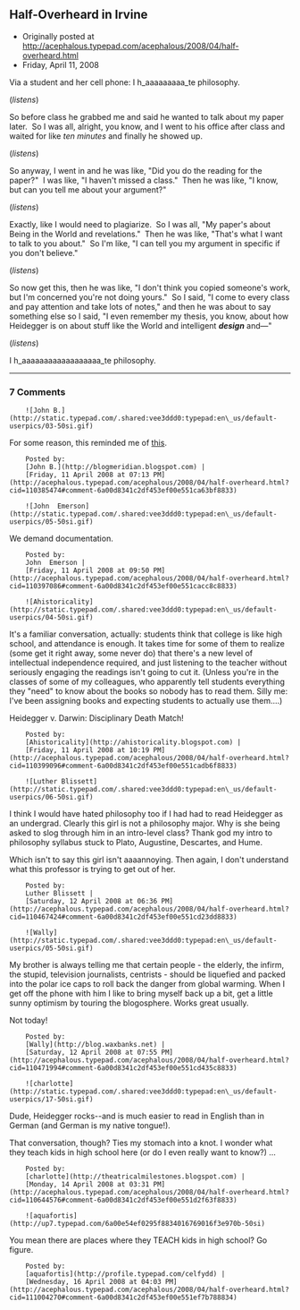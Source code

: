 ## Half-Overheard in Irvine

 * Originally posted at http://acephalous.typepad.com/acephalous/2008/04/half-overheard.html
 * Friday, April 11, 2008



Via a student and her cell phone:
I h_aaaaaaaaa_te philosophy.

(_listens_)

So before class he grabbed me and said he wanted to talk about my paper later.  So I was all, alright, you know, and I went to his office after class and waited for like _ten minutes_ and finally he showed up.

(_listens_)

So anyway, I went in and he was like, "Did you do the reading for the paper?"  I was like, "I haven't missed a class."  Then he was like, "I know, but can you tell me about your argument?"  

(_listens_)

Exactly, like I would need to plagiarize.  So I was all, "My paper's about Being in the World and revelations."  Then he was like, "That's what I want to talk to you about."  So I'm like, "I can tell you my argument in specific if you don't believe."

(_listens_)

So now get this, then he was like, "I don't think you copied someone's work, but I'm concerned you're not doing yours."  So I said, "I come to every class and pay attention and take lots of notes," and then he was about to say something else so I said, "I even remember my thesis, you know, about how Heidegger is on about stuff like the World and intelligent **_design_** and—"

(_listens_)

I h_aaaaaaaaaaaaaaaaaa_te philosophy.
		

* * *

### 7 Comments 

		

                
[]()

	

		![John B.](http://static.typepad.com/.shared:vee3ddd0:typepad:en\_us/default-userpics/03-50si.gif)
	

	

		

For some reason, this reminded me of [this](http://crookedtimber.org/2007/05/18/the-vagina-dialogues/).

	

		Posted by:
		[John B.](http://blogmeridian.blogspot.com) |
		[Friday, 11 April 2008 at 07:13 PM](http://acephalous.typepad.com/acephalous/2008/04/half-overheard.html?cid=110385474#comment-6a00d8341c2df453ef00e551ca63bf8833)

[]()

	

		![John  Emerson](http://static.typepad.com/.shared:vee3ddd0:typepad:en\_us/default-userpics/05-50si.gif)
	

	

		

We demand documentation. 

	

		Posted by:
		John  Emerson |
		[Friday, 11 April 2008 at 09:50 PM](http://acephalous.typepad.com/acephalous/2008/04/half-overheard.html?cid=110397086#comment-6a00d8341c2df453ef00e551cacc8c8833)

[]()

	

		![Ahistoricality](http://static.typepad.com/.shared:vee3ddd0:typepad:en\_us/default-userpics/04-50si.gif)
	

	

		

It's a familiar conversation, actually: students think that college is like high school, and attendance is enough. It takes time for some of them to realize (some get it right away, some never do) that there's a new level of intellectual independence required, and just listening to the teacher without seriously engaging  the readings isn't going to cut it. (Unless you're in the classes of some of my colleagues, who apparently tell students everything they "need" to know about the books so nobody has to read them. Silly me: I've been assigning books and expecting students to actually use them....)

Heidegger v. Darwin: Disciplinary Death Match!

	

		Posted by:
		[Ahistoricality](http://ahistoricality.blogspot.com) |
		[Friday, 11 April 2008 at 10:19 PM](http://acephalous.typepad.com/acephalous/2008/04/half-overheard.html?cid=110399096#comment-6a00d8341c2df453ef00e551cadb6f8833)

[]()

	

		![Luther Blissett](http://static.typepad.com/.shared:vee3ddd0:typepad:en\_us/default-userpics/06-50si.gif)
	

	

		

I think I would have hated philosophy too if I had had to read Heidegger as an undergrad.  Clearly this girl is not a philosophy major.  Why is she being asked to slog through him in an intro-level class?  Thank god my intro to philosophy syllabus stuck to Plato, Augustine, Descartes, and Hume.  

Which isn't to say this girl isn't aaaannoying.  Then again, I don't understand what this professor is trying to get out of her.  

	

		Posted by:
		Luther Blissett |
		[Saturday, 12 April 2008 at 06:36 PM](http://acephalous.typepad.com/acephalous/2008/04/half-overheard.html?cid=110467424#comment-6a00d8341c2df453ef00e551cd23dd8833)

[]()

	

		![Wally](http://static.typepad.com/.shared:vee3ddd0:typepad:en\_us/default-userpics/05-50si.gif)
	

	

		

My brother is always telling me that certain people - the elderly, the infirm, the stupid, television journalists, centrists - should be liquefied and packed into the polar ice caps to roll back the danger from global warming. When I get off the phone with him I like to bring myself back up a bit, get a little sunny optimism by touring the blogosphere. Works great usually.

Not today!

	

		Posted by:
		[Wally](http://blog.waxbanks.net) |
		[Saturday, 12 April 2008 at 07:55 PM](http://acephalous.typepad.com/acephalous/2008/04/half-overheard.html?cid=110471994#comment-6a00d8341c2df453ef00e551cd435c8833)

[]()

	

		![charlotte](http://static.typepad.com/.shared:vee3ddd0:typepad:en\_us/default-userpics/17-50si.gif)
	

	

		

Dude, Heidegger rocks--and is much easier to read in English than in German (and German is my native tongue!).  

That conversation, though?  Ties my stomach into a knot.  I wonder what they teach kids in high school here (or do I even really want to know?) ...

	

		Posted by:
		[charlotte](http://theatricalmilestones.blogspot.com) |
		[Monday, 14 April 2008 at 03:31 PM](http://acephalous.typepad.com/acephalous/2008/04/half-overheard.html?cid=110644576#comment-6a00d8341c2df453ef00e551d2f63f8833)

[]()

	

		![aquafortis](http://up7.typepad.com/6a00e54ef0295f8834016769016f3e970b-50si)
	

	

		

You mean there are places where they TEACH kids in high school? Go figure.

	

		Posted by:
		[aquafortis](http://profile.typepad.com/celfydd) |
		[Wednesday, 16 April 2008 at 04:03 PM](http://acephalous.typepad.com/acephalous/2008/04/half-overheard.html?cid=111004270#comment-6a00d8341c2df453ef00e551ef7b788834)

		

        